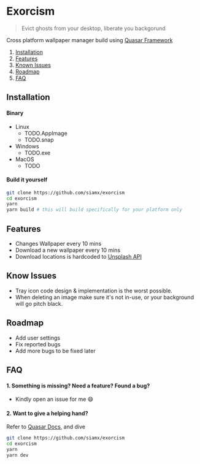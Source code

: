 # Exorcism

> Evict ghosts from your desktop, liberate you backgorund

Cross platform wallpaper manager build using [Quasar Framework](https://quasar.dev/)

1. [Installation](#installation)
2. [Features](#features)
3. [Known Issues](#known-issues)
4. [Roadmap](#roadmap)
5. [FAQ](#faq)

## Installation
#### Binary
- Linux
    - TODO.AppImage
    - TODO.snap
- Windows
    - TODO.exe
- MacOS
    - TODO

#### Build it yourself
```bash
git clone https://github.com/siamx/exorcism
cd exorcism
yarn
yarn build # this will build specifically for your platform only
```

## Features
- Changes Wallpaper every 10 mins
- Download a new wallpaper every 10 mins
- Download locations is hardcoded to [Unsplash API](https://source.unsplash.com/)

## Know Issues
- Tray icon code design & implementation is the worst possible.
- When deleting an image make sure it's not in-use, or your background will go pitch black.

## Roadmap
- Add user settings
- Fix reported bugs
- Add more bugs to be fixed later

## FAQ
#### 1. Something is missing? Need a feature? Found a bug?
- Kindly open an issue for me :smile:

#### 2. Want to give a helping hand?
Refer to [Quasar Docs](https://quasar.dev/start/pick-quasar-flavour), and dive
```bash
git clone https://github.com/siamx/exorcism
cd exorcism
yarn
yarn dev
```
